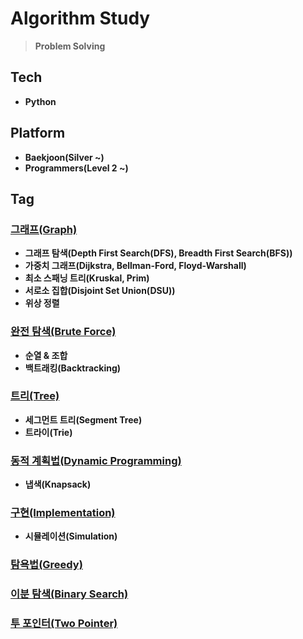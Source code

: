 # Algorithm Study
> **Problem Solving**

## Tech
* **Python**

## Platform
* **Baekjoon(Silver ~)**
* **Programmers(Level 2 ~)**

## Tag

### [그래프(Graph)](https://github.com/earlgrey02/Algorithm-Study/tree/main/Baekjoon/Graph)
* **그래프 탐색(Depth First Search(DFS), Breadth First Search(BFS))**
* **가중치 그래프(Dijkstra, Bellman-Ford, Floyd-Warshall)**
* **최소 스패닝 트리(Kruskal, Prim)**
* **서로소 집합(Disjoint Set Union(DSU))**
* **위상 정렬**

### [완전 탐색(Brute Force)](https://github.com/earlgrey02/Algorithm-Study/tree/main/Baekjoon/Brute%20Force)
* **순열 & 조합**
* **백트래킹(Backtracking)**

### [트리(Tree)](https://github.com/earlgrey02/Algorithm-Study/tree/main/Baekjoon/Tree)
* **세그먼트 트리(Segment Tree)**
* **트라이(Trie)**

### [동적 계획법(Dynamic Programming)](https://github.com/earlgrey02/Algorithm-Study/tree/main/Baekjoon/Dynamic%20Programming)
* **냅색(Knapsack)**

### [구현(Implementation)](https://github.com/earlgrey02/Algorithm-Study/tree/main/Baekjoon/Implementation)
* **시뮬레이션(Simulation)**

### [탐욕법(Greedy)](https://github.com/earlgrey02/Algorithm-Study/tree/main/Baekjoon/Greedy)

### [이분 탐색(Binary Search)](https://github.com/earlgrey02/Algorithm-Study/tree/main/Baekjoon/Binary%20Search)

### [투 포인터(Two Pointer)](https://github.com/earlgrey02/Algorithm-Study/tree/main/Baekjoon/Two%20Pointer)